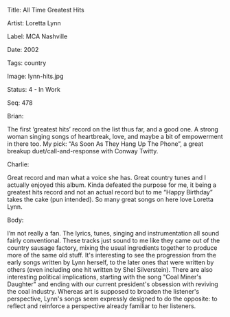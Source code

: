 Title:  All Time Greatest Hits

Artist: Loretta Lynn

Label:  MCA Nashville

Date:   2002

Tags:   country

Image:  lynn-hits.jpg

Status: 4 - In Work

Seq:    478

Brian: 

The first ‘greatest hits’ record on the list thus far, and a good one. A strong woman singing songs of heartbreak, love, and maybe a bit of empowerment in there too. My pick: “As Soon As They Hang Up The Phone”, a great breakup duet/call-and-response with Conway Twitty. 


Charlie: 

Great record and man what a voice she has. Great country tunes and I actually enjoyed this album. Kinda defeated the purpose for me, it being a greatest hits record and not an actual record but to me “Happy Birthday” takes the cake (pun intended). So many great songs on here love Loretta Lynn.


Body: 

I’m not really a fan. The lyrics, tunes, singing and instrumentation all sound fairly conventional. These tracks just sound to me like they came out of the country sausage factory, mixing the usual ingredients together to produce more of the same old stuff. It's interesting to see the progression from the early songs written by Lynn herself, to the later ones that were written by others (even including one hit written by Shel Silverstein). There are also interesting political implications, starting with the song "Coal Miner's Daughter" and ending with our current president's obsession with reviving the coal industry. Whereas art is supposed to broaden the listener's perspective, Lynn's songs seem expressly designed to do the opposite: to reflect and reinforce a perspective already familiar to her listeners. 


